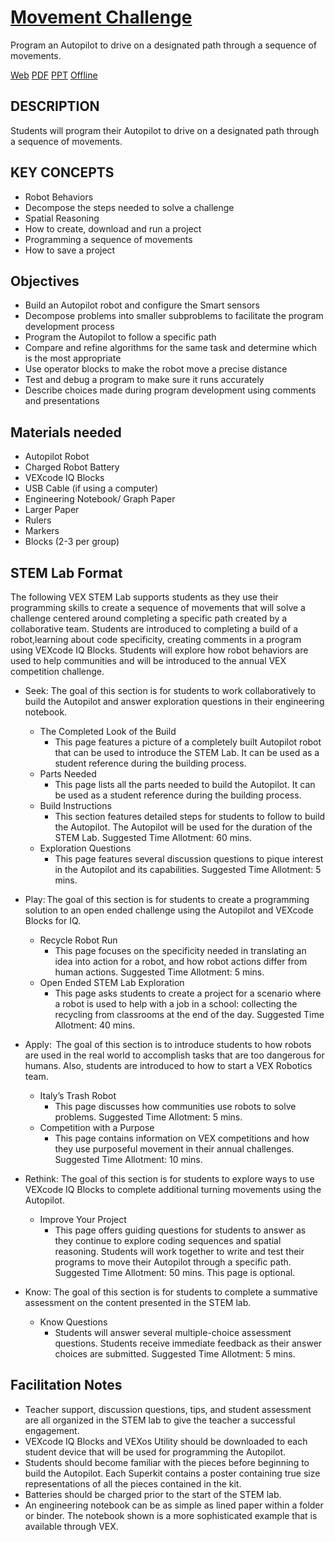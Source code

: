 # [Movement Challenge](https://education.vex.com/parent-wrapper.php?id=movement-challenge)

Program an Autopilot to drive on a designated path through a sequence of movements.

[Web](https://education.vex.com/parent-wrapper.php?id=movement-challenge)
[PDF](https://education.vex.com/xyleme_content/movement-challenge/pdf/movement-challenge.pdf)
[PPT](https://education.vex.com/xyleme_content/movement-challenge/pptx/movement-challenge.pptx)
[Offline](https://education.vex.com/xyleme_content/offline/iq/movement-challenge.zip)


## DESCRIPTION

Students will program their Autopilot to drive on a designated path through a sequence of movements.


## KEY CONCEPTS

- Robot Behaviors
- Decompose the steps needed to solve a challenge
- Spatial Reasoning
- How to create, download and run a project
- Programming a sequence of movements
- How to save a project


## Objectives

- Build an Autopilot robot and configure the Smart sensors
- Decompose problems into smaller subproblems to facilitate the program development process
- Program the Autopilot to follow a specific path
- Compare and refine algorithms for the same task and determine which is the most appropriate
- Use operator blocks to make the robot move a precise distance
- Test and debug a program to make sure it runs accurately
- Describe choices made during program development using comments and presentations


## Materials needed

- Autopilot Robot
- Charged Robot Battery  
- VEXcode IQ Blocks
- USB Cable (if using a computer)
- Engineering Notebook/ Graph Paper
- Larger Paper
- Rulers
- Markers
- Blocks (2-3 per group)


## STEM Lab Format

The following VEX STEM Lab supports students as they use their programming skills to create a sequence of movements that will solve a challenge centered around completing a specific path created by a collaborative team. Students are introduced to completing a build of a robot,learning about code specificity, creating comments in a program using VEXcode IQ Blocks. Students will explore how robot behaviors are used to help communities and will be introduced to the annual VEX competition challenge.

- Seek: The goal of this section is for students to work collaboratively to build the Autopilot and answer exploration questions in their engineering notebook.
  - The Completed Look of the Build
    - This page features a picture of a completely built Autopilot robot that can be used to introduce the STEM Lab. It can be used as a student reference during the building process.
  - Parts Needed
    - This page lists all the parts needed to build the Autopilot. It can be used as a student reference during the building process.
  - Build Instructions
    - This section features detailed steps for students to follow to build the Autopilot. The Autopilot will be used for the duration of the STEM Lab. Suggested Time Allotment: 60 mins.
  - Exploration Questions
    - This page features several discussion questions to pique interest in the Autopilot and its capabilities. Suggested Time Allotment: 5 mins.

- Play: The goal of this section is for students to create a programming  solution to an open ended challenge using the Autopilot and VEXcode Blocks for IQ.
  - Recycle Robot Run
    - This page focuses on the specificity needed in translating an idea into action for a robot, and how robot actions differ from human actions. Suggested Time Allotment: 5 mins.
  - Open Ended STEM Lab Exploration
    - This page asks students to create a project for a scenario where a robot is used to help with a job in a school: collecting the recycling from classrooms at the end of the day. Suggested Time Allotment: 40 mins.

- Apply:  The goal of this section is to introduce students to how robots are used in the real world to accomplish tasks that are too dangerous for humans. Also, students are introduced to how to start a VEX Robotics team.
  - Italy’s Trash Robot
    - This page discusses how communities use robots to solve problems. Suggested Time Allotment: 5 mins.
  - Competition with a Purpose
    - This page contains information on VEX competitions and how they use purposeful movement in their annual challenges. Suggested Time Allotment: 10 mins.

- Rethink: The goal of this section is for students to explore ways to use VEXcode IQ Blocks to complete additional turning movements using the Autopilot.
  - Improve Your Project
    - This page offers guiding questions for students to answer as they continue to explore coding sequences and spatial reasoning. Students will work together to write and test their programs to move their Autopilot through a specific path. Suggested Time Allotment: 50 mins. This page is optional.

- Know: The goal of this section is for students to complete a summative assessment on the content presented in the STEM lab.
  - Know Questions
    - Students will answer several multiple-choice assessment questions. Students receive immediate feedback as their answer choices are submitted. Suggested Time Allotment: 5 mins.


## Facilitation Notes

- Teacher support, discussion questions, tips, and student assessment are all organized in the STEM lab to give the teacher a successful engagement.
- VEXcode IQ Blocks and VEXos Utility should be downloaded to each student device that will be used for programming the Autopilot.
- Students should become familiar with the pieces before beginning to build the Autopilot. Each Superkit contains a poster containing true size representations of all the pieces contained in the kit.
- Batteries should be charged prior to the start of the STEM lab.
- An engineering notebook can be as simple as lined paper within a folder or binder. The notebook shown is a more sophisticated example that is available through VEX.
